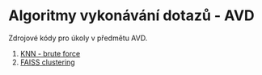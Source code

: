 # Algoritmy vykonávání dotazů - AVD

Zdrojové kódy pro úkoly v předmětu AVD.

1. [KNN - brute force](https://github.com/RadimBaca/AVD/tree/main/knn_bf "KNN")
2. [FAISS clustering](https://github.com/RadimBaca/AVD/tree/main/faiss_clustering "FAISS clustering")
